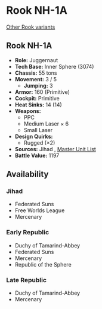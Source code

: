 # Rook NH-1A 

[Other Rook variants](../rook.md) 

## Rook NH-1A 

- **Role:** Juggernaut 
- **Tech Base:** Inner Sphere (3074) 
- **Chassis:** 55 tons 
- **Movement:** 3 / 5 
  - **Jumping:** 3 
- **Armor:** 160 (Primitive) 
- **Cockpit:** Primitive 
- **Heat Sinks:** 14 (14) 
- **Weapons:** 
  - PPC 
  - Medium Laser × 6 
  - Small Laser 
- **Design Quirks:** 
  - Rugged (×2) 
- **Sources:** Jihad , [Master Unit List](http://masterunitlist.info/Unit/Details/2740/rook-nh-1a) 
- **Battle Value:** 1197 

## Availability 

### Jihad 

- Federated Suns 
- Free Worlds League 
- Mercenary 

### Early Republic 

- Duchy of Tamarind-Abbey 
- Federated Suns 
- Mercenary 
- Republic of the Sphere 

### Late Republic 

- Duchy of Tamarind-Abbey 
- Mercenary 

